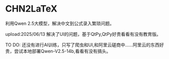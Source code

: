 # CHN2LaTeX
利用Qwen 2.5大模型，解决中文到公式录入繁琐问题。

upload:2025/06/13
  解决了UI的问题，基于QtPy,QtPy好贵看看有没有教育版。
  
TO DO:
  还没有进行AI训练，只写了爬虫和UI,和阿里云磋商中……阿里云的东西好贵，尝试本地部署Qwen-V2.5-14b,看看有没有搞头。
